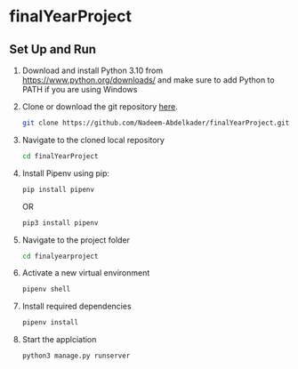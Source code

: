 # finalYearProject

[comment]: <> (## Author)

[comment]: <> (- [Nadeem Abdelkader]&#40;https://github.com/Nadeem-Abdelkader&#41;)

[comment]: <> (## What Is This?)

## Set Up and Run

1. Download and install Python 3.10 from <https://www.python.org/downloads/> and make sure to add Python to PATH if you are using Windows
2. Clone or download the git repository
   [here](https://github.com/Nadeem-Abdelkader/finalYearProject.git).
    ```sh
    git clone https://github.com/Nadeem-Abdelkader/finalYearProject.git
    ```
3. Navigate to the cloned local repository
    ```sh
    cd finalYearProject
    ```

4. Install Pipenv using pip:
    ```sh
    pip install pipenv
    ```
      OR
    ```sh
    pip3 install pipenv
    ```

5. Navigate to the project folder
    ```sh
    cd finalyearproject
    ```

6. Activate a new virtual environment
    ```sh
   pipenv shell
   ```

7. Install required dependencies 
    ```sh
   pipenv install
   ```
   
8. Start the applciation
    ```sh
    python3 manage.py runserver
    ```